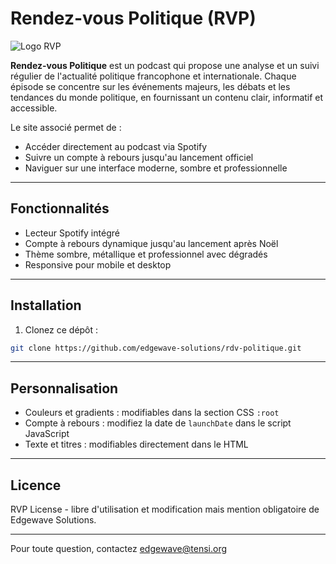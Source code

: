 # Rendez-vous Politique (RVP)

![Logo RVP](https://via.placeholder.com/250x80?text=RVP+Logo)

**Rendez-vous Politique** est un podcast qui propose une analyse et un suivi régulier de l'actualité politique francophone et internationale. Chaque épisode se concentre sur les événements majeurs, les débats et les tendances du monde politique, en fournissant un contenu clair, informatif et accessible.

Le site associé permet de :

- Accéder directement au podcast via Spotify
- Suivre un compte à rebours jusqu'au lancement officiel
- Naviguer sur une interface moderne, sombre et professionnelle

---

## Fonctionnalités

- Lecteur Spotify intégré
- Compte à rebours dynamique jusqu'au lancement après Noël
- Thème sombre, métallique et professionnel avec dégradés
- Responsive pour mobile et desktop

---

## Installation

1. Clonez ce dépôt :
```bash
git clone https://github.com/edgewave-solutions/rdv-politique.git
```

---

## Personnalisation

- Couleurs et gradients : modifiables dans la section CSS `:root`
- Compte à rebours : modifiez la date de `launchDate` dans le script JavaScript
- Texte et titres : modifiables directement dans le HTML

---

## Licence

RVP License - libre d'utilisation et modification mais mention obligatoire de Edgewave Solutions.

---

Pour toute question, contactez [edgewave@tensi.org](mailto:edgewave@tensi.org)


